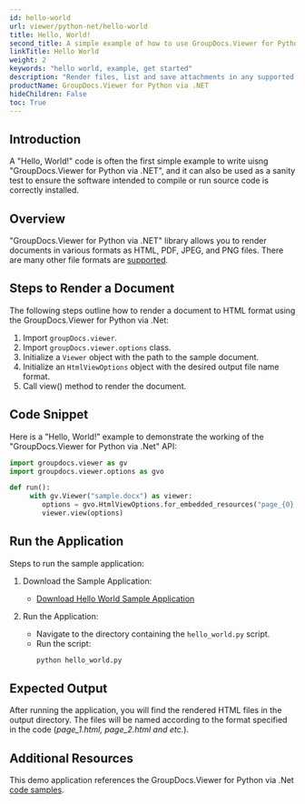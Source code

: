 ```yaml
---
id: hello-world
url: viewer/python-net/hello-world
title: Hello, World!
second_title: A simple example of how to use GroupDocs.Viewer for Python via .NET
linkTitle: Hello World
weight: 2
keywords: "hello world, example, get started"
description: "Render files, list and save attachments in any supported format using GroupDocs.Viewer for Python via .NET to experience its simplicity and power in Python."
productName: GroupDocs.Viewer for Python via .NET
hideChildren: False
toc: True
---
```


## Introduction
A "Hello, World!" code is often the first simple example to write uisng "GroupDocs.Viewer for Python via .NET", and it can also be used as a sanity test to ensure the software intended to compile or run source code is correctly installed.

## Overview
"GroupDocs.Viewer for Python via .NET" library allows you to render documents in various formats as HTML, PDF, JPEG, and PNG files. There are many other file formats are [supported](/viewer/python-net/supported-document-formats/).

## Steps to Render a Document
The following steps outline how to render a document to HTML format using the GroupDocs.Viewer for Python via .Net:

1. Import `groupDocs.viewer`.
2. Import `groupDocs.viewer.options` class.
3. Initialize a `Viewer` object with the path to the sample document.
4. Initialize an `HtmlViewOptions` object with the desired output file name format.
5. Call view() method to render the document.

## Code Snippet
Here is a "Hello, World!" example to demonstrate the working of the "GroupDocs.Viewer for Python via .Net" API:

```python
import groupdocs.viewer as gv
import groupdocs.viewer.options as gvo

def run():
     with gv.Viewer("sample.docx") as viewer:
        options = gvo.HtmlViewOptions.for_embedded_resources("page_{0}.html")
        viewer.view(options)
```
## Run the Application
Steps to run the sample application:
1. Download the Sample Application: 
    * [Download Hello World Sample Application](https://github.com/groupdocs-viewer/GroupDocs.Viewer-for-Python-via-.NET/blob/master/Examples/quick_start/hello_world.py)

2. Run the Application:
    * Navigate to the directory containing the `hello_world.py` script.
    * Run the script:
        ```bash 
        python hello_world.py
        ```

## Expected Output
After running the application, you will find the rendered HTML files in the output directory. The files will be named according to the format specified in the code (*page_1.html, page_2.html and etc.*).

## Additional Resources
This demo application references the GroupDocs.Viewer for Python via .Net [code samples](https://github.com/groupdocs-viewer/GroupDocs.Viewer-for-Python-via-.NET).